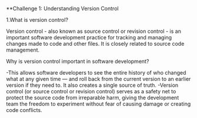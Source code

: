 **Challenge 1: Understanding Version Control


1.What is version control?

Version control - also known as source control or revision control - is an important software development practice for tracking and managing changes made to code and other files. It is closely related to source code management.



Why is version control important in software development?

-This allows software developers to see the entire history of who changed what at any given time — and roll back from the current version to an earlier version if they need to. It also creates a single source of truth.
-Version control (or source control or revision control) serves as a safety net to protect the source code from irreparable harm, giving the development team the freedom to experiment without fear of causing damage or creating code conflicts.
